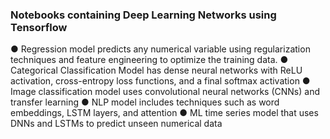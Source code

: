 ### Notebooks containing Deep Learning Networks using Tensorflow
● Regression model  predicts any numerical variable using regularization techniques and feature
engineering to optimize the training data.
● Categorical Classification Model has dense neural networks with ReLU activation, cross-entropy loss functions, and a final softmax activation
● Image classification model uses convolutional neural networks (CNNs) and transfer learning 
● NLP model includes techniques such as word embeddings, LSTM layers, and attention
● ML time series model that uses DNNs and LSTMs to predict unseen numerical data
